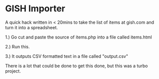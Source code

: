 GISH Importer
=============

A quick hack written in < 20mins to take the list of items at gish.com and turn it into a spreadsheet.

1.) Go cut and paste the source of items.php into a file called items.html

2.) Run this.

3.) It outputs CSV formatted text in a file called "output.csv"

There is a lot that could be done to get this done, but this was a turbo project.
